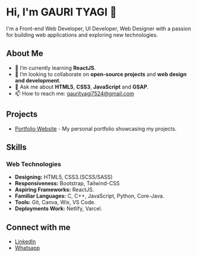 # Hi, I'm GAURI TYAGI 👋

I'm a Front-end Web Developer, UI Developer, Web Designer with a passion for building web applications and exploring new technologies.

## About Me

- 🌱 I’m currently learning **ReactJS**.
- 👯 I’m looking to collaborate on **open-source projects** and **web design and development**.
- 💬 Ask me about **HTML5**, **CSS3**, **JavaScript** and **GSAP**.
- 📫 How to reach me: [gaurityagi7524@gmail.com](mailto:gaurityagi7524@gmail.com)

## Projects

- [Portfolio Website](https://gaurityagi01.netlify.app/) - My personal portfolio showcasing my projects.

## Skills
### Web Technologies
- **Designing:** HTML5, CSS3.(SCSS/SASS)
- **Responsiveness:** Bootstrap, Tailwind-CSS
- **Aspiring Frameworks:** ReactJS.
- **Familiar Languages:** C, C++, JavaScript, Python, Core-Java.
- **Tools:** Git, Canva, Wix, VS Code.
- **Deployments Work:** Netlify, Varcel.

## Connect with me

- [LinkedIn](https://www.linkedin.com/in/gauri-tyagi-608291194/)
- [Whatsapp](https://wa.me/9634093450)
